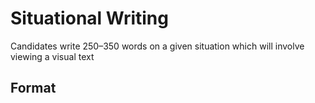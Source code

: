 # Situational Writing

Candidates write 250–350 words on a given situation which will involve viewing a visual text

## Format
